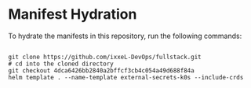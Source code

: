 
# Manifest Hydration

To hydrate the manifests in this repository, run the following commands:

```shell

git clone https://github.com/ixxeL-DevOps/fullstack.git
# cd into the cloned directory
git checkout 4dca6426bb2840a2bffcf3cb4c054a49d688f84a
helm template . --name-template external-secrets-k0s --include-crds
```